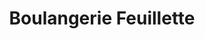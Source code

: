 ---
title: "Boulangerie Feuillette"
url: /la-chapelle-st-luc/boulangerie-feuillette/
shop: Bäckerei
---